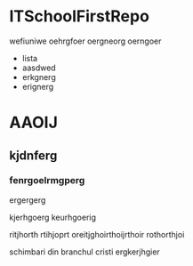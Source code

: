 # ITSchoolFirstRepo

wefiuniwe
oehrgfoer
oergneorg
oerngoer
- lista
- aasdwed
- erkgnerg
- erignerg

# AAOIJ

## kjdnferg

### fenrgoelrmgperg

ergergerg



kjerhgoerg
keurhgoerig


ritjhorth
rtihjoprt
oreitjghoirthoijrthoir
rothorthjoi


schimbari din branchul cristi
ergkerjhgier